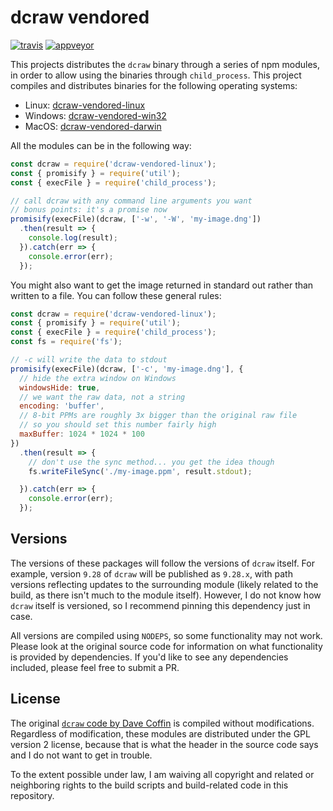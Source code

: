 # dcraw vendored

[![travis][travis.svg]][travis.link]
[![appveyor][appveyor.svg]][appveyor.link]

[travis.svg]: https://travis-ci.org/catdad-experiments/dcraw-vendored.svg?branch=master
[travis.link]: https://travis-ci.org/catdad-experiments/dcraw-vendored
[appveyor.svg]: https://ci.appveyor.com/api/projects/status/github/catdad-experiments/dcraw-vendored?branch=master&svg=true
[appveyor.link]: https://ci.appveyor.com/project/catdad/dcraw-vendored

This projects distributes the `dcraw` binary through a series of npm modules, in order to allow using the binaries through `child_process`. This project compiles and distributes binaries for the following operating systems:

* Linux: [dcraw-vendored-linux](https://www.npmjs.com/package/dcraw-vendored-linux)
* Windows: [dcraw-vendored-win32](https://www.npmjs.com/package/dcraw-vendored-win32)
* MacOS: [dcraw-vendored-darwin](https://www.npmjs.com/package/dcraw-vendored-darwin)

All the modules can be in the following way:

```javascript
const dcraw = require('dcraw-vendored-linux');
const { promisify } = require('util');
const { execFile } = require('child_process');

// call dcraw with any command line arguments you want
// bonus points: it's a promise now
promisify(execFile)(dcraw, ['-w', '-W', 'my-image.dng'])
  .then(result => {
    console.log(result);
  }).catch(err => {
    console.error(err);
  });
```

You might also want to get the image returned in standard out rather than written to a file. You can follow these general rules:

```javascript
const dcraw = require('dcraw-vendored-linux');
const { promisify } = require('util');
const { execFile } = require('child_process');
const fs = require('fs');

// -c will write the data to stdout
promisify(execFile)(dcraw, ['-c', 'my-image.dng'], {
  // hide the extra window on Windows
  windowsHide: true,
  // we want the raw data, not a string
  encoding: 'buffer',
  // 8-bit PPMs are roughly 3x bigger than the original raw file
  // so you should set this number fairly high
  maxBuffer: 1024 * 1024 * 100
})
  .then(result => {
    // don't use the sync method... you get the idea though
    fs.writeFileSync('./my-image.ppm', result.stdout);

  }).catch(err => {
    console.error(err);
  });
```

## Versions

The versions of these packages will follow the versions of `dcraw` itself. For example, version `9.28` of `dcraw` will be published as `9.28.x`, with path versions reflecting updates to the surrounding module (likely related to the build, as there isn't much to the module itself). However, I do not know how `dcraw` itself is versioned, so I recommend pinning this dependency just in case.

All versions are compiled using `NODEPS`, so some functionality may not work. Please look at the original source code for information on what functionality is provided by dependencies. If you'd like to see any dependencies included, please feel free to submit a PR.

## License

The original [`dcraw` code by Dave Coffin](https://www.cybercom.net/~dcoffin/dcraw/) is compiled without modifications. Regardless of modification, these modules are distributed under the GPL version 2 license, because that is what the header in the source code says and I do not want to get in trouble.

To the extent possible under law, I am waiving all copyright and related or neighboring rights to the build scripts and build-related code in this repository.

